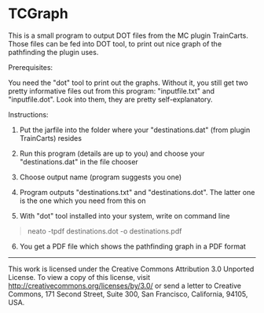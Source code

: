 TCGraph
=======

This is a small program to output DOT files from the MC plugin TrainCarts.  Those files can be fed into DOT tool, to print out nice graph of the pathfinding the plugin uses.

Prerequisites:

You need the "dot" tool to print out the graphs. Without it, you still get two pretty informative files
out from this program: "inputfile.txt" and "inputfile.dot".  Look into them, they are pretty self-explanatory.

Instructions:

1. Put the jarfile into the folder where your "destinations.dat" (from plugin TrainCarts) resides
2. Run this program (details are up to you) and choose your "destinations.dat" in the file chooser
3. Choose output name (program suggests you one)
4. Program outputs "destinations.txt" and "destinations.dot".  The latter one is the one which you need from this on

5. With "dot" tool installed into your system, write on command line
> neato -tpdf destinations.dot -o destinations.pdf

6. You get a PDF file which shows the pathfinding graph in a PDF format

- - -
This work is licensed under the Creative Commons Attribution 3.0 Unported License. To view a copy of this license, visit http://creativecommons.org/licenses/by/3.0/ or send a letter to Creative Commons, 171 Second Street, Suite 300, San Francisco, California, 94105, USA.